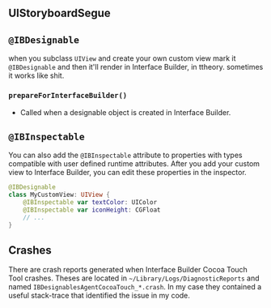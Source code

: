 ## UIStoryboardSegue

## `@IBDesignable`

when you subclass `UIView` and create your own custom view  mark it
`@IBDesignable` and then it'll render in Interface Builder, in ttheory.
sometimes it works like shit.

### `prepareForInterfaceBuilder()`
* Called when a designable object is created in Interface Builder.

## `@IBInspectable`

You can also add the `@IBInspectable` attribute to properties with types
compatible with user defined runtime attributes. After you add your custom view
to Interface Builder, you can edit these properties in the inspector.

```swift
@IBDesignable
class MyCustomView: UIView {
    @IBInspectable var textColor: UIColor
    @IBInspectable var iconHeight: CGFloat
    // ...
}
```

## Crashes

There are crash reports generated when Interface Builder Cocoa Touch Tool
crashes. Theses are located in `~/Library/Logs/DiagnosticReports` and named
`IBDesignablesAgentCocoaTouch_*.crash`. In my case they contained a useful
stack-trace that identified the issue in my code.
